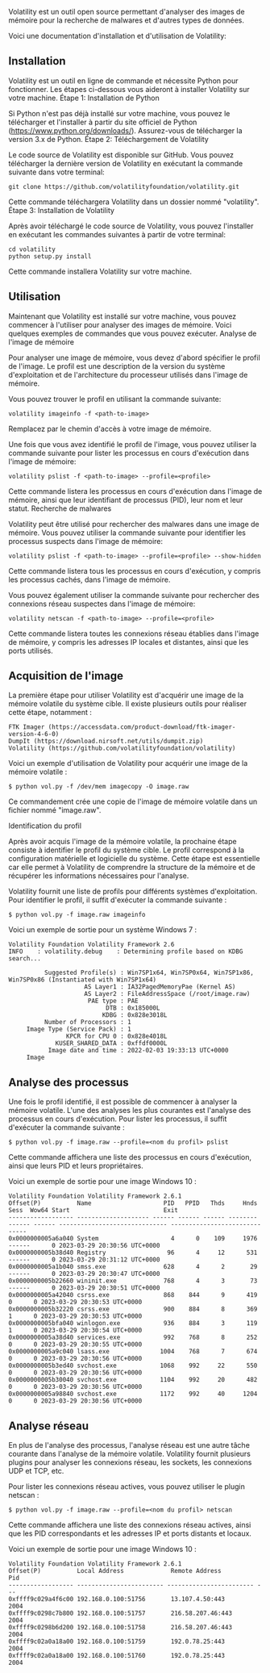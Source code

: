 Volatility est un outil open source permettant d'analyser des images de mémoire pour la recherche de malwares et d'autres types de données.

Voici une documentation d'installation et d'utilisation de Volatility:




## Installation

Volatility est un outil en ligne de commande et nécessite Python pour fonctionner. Les étapes ci-dessous vous aideront à installer Volatility sur votre machine.
Étape 1: Installation de Python

Si Python n'est pas déjà installé sur votre machine, vous pouvez le télécharger et l'installer à partir du site officiel de Python (https://www.python.org/downloads/). Assurez-vous de télécharger la version 3.x de Python.
Étape 2: Téléchargement de Volatility

Le code source de Volatility est disponible sur GitHub. Vous pouvez télécharger la dernière version de Volatility en exécutant la commande suivante dans votre terminal:

```
git clone https://github.com/volatilityfoundation/volatility.git
```

Cette commande téléchargera Volatility dans un dossier nommé "volatility".
Étape 3: Installation de Volatility

Après avoir téléchargé le code source de Volatility, vous pouvez l'installer en exécutant les commandes suivantes à partir de votre terminal:


```
cd volatility
python setup.py install
```
Cette commande installera Volatility sur votre machine.





## Utilisation

Maintenant que Volatility est installé sur votre machine, vous pouvez commencer à l'utiliser pour analyser des images de mémoire. Voici quelques exemples de commandes que vous pouvez exécuter.
Analyse de l'image de mémoire

Pour analyser une image de mémoire, vous devez d'abord spécifier le profil de l'image. Le profil est une description de la version du système d'exploitation et de l'architecture du processeur utilisés dans l'image de mémoire.

Vous pouvez trouver le profil en utilisant la commande suivante:

```
volatility imageinfo -f <path-to-image>
```
Remplacez <path-to-image> par le chemin d'accès à votre image de mémoire.

Une fois que vous avez identifié le profil de l'image, vous pouvez utiliser la commande suivante pour lister les processus en cours d'exécution dans l'image de mémoire:

```
volatility pslist -f <path-to-image> --profile=<profile>
```

Cette commande listera les processus en cours d'exécution dans l'image de mémoire, ainsi que leur identifiant de processus (PID), leur nom et leur statut.
Recherche de malwares

Volatility peut être utilisé pour rechercher des malwares dans une image de mémoire. Vous pouvez utiliser la commande suivante pour identifier les processus suspects dans l'image de mémoire:

```
volatility pslist -f <path-to-image> --profile=<profile> --show-hidden
```

Cette commande listera tous les processus en cours d'exécution, y compris les processus cachés, dans l'image de mémoire.

Vous pouvez également utiliser la commande suivante pour rechercher des connexions réseau suspectes dans l'image de mémoire:

```
volatility netscan -f <path-to-image> --profile=<profile>
```
Cette commande listera toutes les connexions réseau établies dans l'image de mémoire, y compris les adresses IP locales et distantes, ainsi que les ports utilisés.

 ## Acquisition de l'image

La première étape pour utiliser Volatility est d'acquérir une image de la mémoire volatile du système cible. Il existe plusieurs outils pour réaliser cette étape, notamment :

    FTK Imager (https://accessdata.com/product-download/ftk-imager-version-4-6-0)
    DumpIt (https://download.nirsoft.net/utils/dumpit.zip)
    Volatility (https://github.com/volatilityfoundation/volatility)

Voici un exemple d'utilisation de Volatility pour acquérir une image de la mémoire volatile :


```
$ python vol.py -f /dev/mem imagecopy -O image.raw
```
  
  
Ce commandement crée une copie de l'image de mémoire volatile dans un fichier nommé "image.raw".
 
Identification du profil

Après avoir acquis l'image de la mémoire volatile, la prochaine étape consiste à identifier le profil du système cible. Le profil correspond à la configuration matérielle et logicielle du système. Cette étape est essentielle car elle permet à Volatility de comprendre la structure de la mémoire et de récupérer les informations nécessaires pour l'analyse.

Volatility fournit une liste de profils pour différents systèmes d'exploitation. Pour identifier le profil, il suffit d'exécuter la commande suivante :

```
$ python vol.py -f image.raw imageinfo
```
  
  
Voici un exemple de sortie pour un système Windows 7 :


```  
Volatility Foundation Volatility Framework 2.6
INFO    : volatility.debug    : Determining profile based on KDBG search...

          Suggested Profile(s) : Win7SP1x64, Win7SP0x64, Win7SP1x86, Win7SP0x86 (Instantiated with Win7SP1x64)
                     AS Layer1 : IA32PagedMemoryPae (Kernel AS)
                     AS Layer2 : FileAddressSpace (/root/image.raw)
                      PAE type : PAE
                           DTB : 0x185000L
                          KDBG : 0x828e3018L
          Number of Processors : 1
     Image Type (Service Pack) : 1
                KPCR for CPU 0 : 0x828e4018L
             KUSER_SHARED_DATA : 0xffdf0000L
           Image date and time : 2022-02-03 19:33:13 UTC+0000
     Image
```
  
## Analyse des processus

Une fois le profil identifié, il est possible de commencer à analyser la mémoire volatile. L'une des analyses les plus courantes est l'analyse des processus en cours d'exécution. Pour lister les processus, il suffit d'exécuter la commande suivante :

```
$ python vol.py -f image.raw --profile=<nom du profil> pslist
```
  
Cette commande affichera une liste des processus en cours d'exécution, ainsi que leurs PID et leurs propriétaires.

Voici un exemple de sortie pour une image Windows 10 :

```
Volatility Foundation Volatility Framework 2.6.1
Offset(P)          Name                    PID   PPID   Thds     Hnds   Sess  Wow64 Start                          Exit                          
------------------ -------------------- ------ ------ ------ -------- ------ ------ ------------------------------ ------------------------------
0x0000000005a6a040 System                    4      0    109     1976 ------      0 2023-03-29 20:30:56 UTC+0000                                  
0x0000000005b38d40 Registry                 96      4     12      531 ------      0 2023-03-29 20:31:12 UTC+0000                                  
0x0000000005a1b040 smss.exe                628      4      2       29 ------      0 2023-03-29 20:30:47 UTC+0000                                  
0x0000000005b22660 wininit.exe             768      4      3       73 ------      0 2023-03-29 20:30:51 UTC+0000                                  
0x0000000005a42040 csrss.exe               868    844      9      419      0      0 2023-03-29 20:30:53 UTC+0000                                  
0x0000000005b32220 csrss.exe               900    884      8      369      1      0 2023-03-29 20:30:53 UTC+0000                                  
0x0000000005bfa040 winlogon.exe            936    884      3      119      1      0 2023-03-29 20:30:54 UTC+0000                                  
0x0000000005a38d40 services.exe            992    768      8      252      0      0 2023-03-29 20:30:55 UTC+0000                                  
0x0000000005a9c040 lsass.exe              1004    768      7      674      0      0 2023-03-29 20:30:56 UTC+0000                                  
0x0000000005b3ed40 svchost.exe            1068    992     22      550      0      0 2023-03-29 20:30:56 UTC+0000                                  
0x0000000005b30040 svchost.exe            1104    992     20      482      0      0 2023-03-29 20:30:56 UTC+0000                                  
0x0000000005a98840 svchost.exe            1172    992     40     1204      0      0 2023-03-29 20:30:56 UTC+0000     
```
  
## Analyse réseau

En plus de l'analyse des processus, l'analyse réseau est une autre tâche courante dans l'analyse de la mémoire volatile. Volatility fournit plusieurs plugins pour analyser les connexions réseau, les sockets, les connexions UDP et TCP, etc.

Pour lister les connexions réseau actives, vous pouvez utiliser le plugin netscan :

```
$ python vol.py -f image.raw --profile=<nom du profil> netscan
```
  
Cette commande affichera une liste des connexions réseau actives, ainsi que les PID correspondants et les adresses IP et ports distants et locaux.

Voici un exemple de sortie pour une image Windows 10 :

```
Volatility Foundation Volatility Framework 2.6.1
Offset(P)          Local Address             Remote Address            Pid
------------------ ------------------------ ------------------------ ---
0xffff9c029a4f6c00 192.168.0.100:51756       13.107.4.50:443           2004
0xffff9c0298c7b800 192.168.0.100:51757       216.58.207.46:443         2004
0xffff9c0298b6d200 192.168.0.100:51758       216.58.207.46:443         2004
0xffff9c02a0a18a00 192.168.0.100:51759       192.0.78.25:443           2004
0xffff9c02a0a18a00 192.168.0.100:51760       192.0.78.25:443           2004
```
